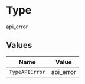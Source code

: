 # Type

api_error


## Values

| Name           | Value          |
| -------------- | -------------- |
| `TypeAPIError` | api_error      |